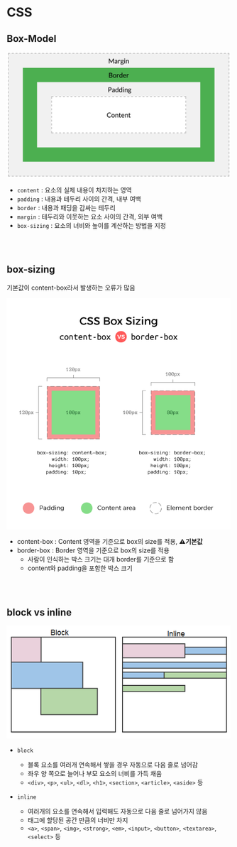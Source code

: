 # CSS

## Box-Model

![](../Images/box-model.png)

* `content` : 요소의 실제 내용이 차지하는 영역
* `padding` : 내용과 테두리 사이의 간격, 내부 여백
* `border` : 내용과 패딩을 감싸는 테두리
* `margin` : 테두리와 이웃하는 요소 사이의 간격, 외부 여백
* `box-sizing` : 요소의 너비와 높이를 계산하는 방법을 지정

<br><br>

## box-sizing

기본값이 content-box라서 발생하는 오류가 많음  

![](../Images/css_box_sizing.png)

* content-box : Content 영역을 기준으로 box의 size를 적용, **⚠️기본값**
* border-box : Border 영역을 기준으로 box의 size를 적용 
  * 사람이 인식하는 박스 크기는 대개 border를 기준으로 함
  * content와 padding을 포함한 박스 크기
    
<br><br>

## block vs inline 

![](../Images/block-inline.png)

- `block` 
  - 블록 요소를 여러개 연속해서 쌓을 경우 자동으로 다음 줄로 넘어감
  - 좌우 양 쪽으로 늘어나 부모 요소의 너비를 가득 채움
  - `<div>`, `<p>`, `<ul>`, `<dl>`, `<h1>`, `<section>`, `<article>`, `<aside>` 등 

- `inline` 
  - 여러개의 요소를 연속해서 입력해도 자동으로 다음 줄로 넘어가지 않음
  - 태그에 할당된 공간 만큼의 너비만 차지
  - `<a>`, `<span>`, `<img>`, `<strong>`, `<em>`, `<input>`, `<button>`, `<textarea>`, `<select>` 등 
